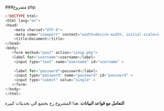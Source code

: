 
###مشروع php
```php
<!DOCTYPE html>
<html lang="en">
<head>
    <meta charset="UTF-8">
    <meta name="viewport" content="width=device-width, initial-scale=1.0">
    <title>Document</title>
</head>
<body>
   <form method="post" action="sinup.php">
   <label for="username">username</label>
    <input type="text" name="username" id="username" >
    
    <label for="passowrd">passowrd</label>
    <input type="password" name="passowrd" id="passowrd" >
    <input type="submit" value="single" >
   </form>
</body>
</html>
```
 **التعامل مع قواعد البيانات**: هذا المشروع رح يخضع الي تحديثات كبيرة